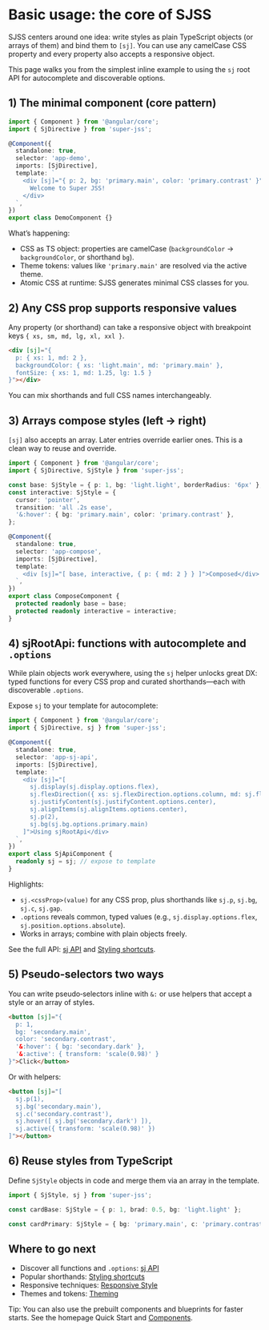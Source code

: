 # Basic usage: the core of SJSS

SJSS centers around one idea: write styles as plain TypeScript objects (or arrays of them) and bind them to `[sj]`. You can use any camelCase CSS property and every property also accepts a responsive object.

This page walks you from the simplest inline example to using the `sj` root API for autocomplete and discoverable options.

## 1) The minimal component (core pattern)

```ts
import { Component } from '@angular/core';
import { SjDirective } from 'super-jss';

@Component({
  standalone: true,
  selector: 'app-demo',
  imports: [SjDirective],
  template: `
    <div [sj]="{ p: 2, bg: 'primary.main', color: 'primary.contrast' }">
      Welcome to Super JSS!
    </div>
  `,
})
export class DemoComponent {}
```

What’s happening:

- CSS as TS object: properties are camelCase (`backgroundColor` → `backgroundColor`, or shorthand `bg`).
- Theme tokens: values like `'primary.main'` are resolved via the active theme.
- Atomic CSS at runtime: SJSS generates minimal CSS classes for you.


## 2) Any CSS prop supports responsive values

Any property (or shorthand) can take a responsive object with breakpoint keys `{ xs, sm, md, lg, xl, xxl }`.

```html
<div [sj]="{
  p: { xs: 1, md: 2 },
  backgroundColor: { xs: 'light.main', md: 'primary.main' },
  fontSize: { xs: 1, md: 1.25, lg: 1.5 }
}"></div>
```

You can mix shorthands and full CSS names interchangeably.

## 3) Arrays compose styles (left → right)

`[sj]` also accepts an array. Later entries override earlier ones. This is a clean way to reuse and override.

```ts
import { Component } from '@angular/core';
import { SjDirective, SjStyle } from 'super-jss';

const base: SjStyle = { p: 1, bg: 'light.light', borderRadius: '6px' };
const interactive: SjStyle = {
  cursor: 'pointer',
  transition: 'all .2s ease',
  '&:hover': { bg: 'primary.main', color: 'primary.contrast' },
};

@Component({
  standalone: true,
  selector: 'app-compose',
  imports: [SjDirective],
  template: `
    <div [sj]="[ base, interactive, { p: { md: 2 } } ]">Composed</div>
  `,
})
export class ComposeComponent {
  protected readonly base = base;
  protected readonly interactive = interactive;
}
```

## 4) sjRootApi: functions with autocomplete and `.options`

While plain objects work everywhere, using the `sj` helper unlocks great DX: typed functions for every CSS prop and curated shorthands—each with discoverable `.options`.

Expose `sj` to your template for autocomplete:

```ts
import { Component } from '@angular/core';
import { SjDirective, sj } from 'super-jss';

@Component({
  standalone: true,
  selector: 'app-sj-api',
  imports: [SjDirective],
  template: `
    <div [sj]="[
      sj.display(sj.display.options.flex),
      sj.flexDirection({ xs: sj.flexDirection.options.column, md: sj.flexDirection.options.row }),
      sj.justifyContent(sj.justifyContent.options.center),
      sj.alignItems(sj.alignItems.options.center),
      sj.p(2),
      sj.bg(sj.bg.options.primary.main)
    ]">Using sjRootApi</div>
  `,
})
export class SjApiComponent {
  readonly sj = sj; // expose to template
}
```

Highlights:

- `sj.<cssProp>(value)` for any CSS prop, plus shorthands like `sj.p`, `sj.bg`, `sj.c`, `sj.gap`.
- `.options` reveals common, typed values (e.g., `sj.display.options.flex`, `sj.position.options.absolute`).
- Works in arrays; combine with plain objects freely.

See the full API: [sj API](sj-api.md) and [Styling shortcuts](styling-shortcuts.md).

## 5) Pseudo‑selectors two ways

You can write pseudo‑selectors inline with `&:` or use helpers that accept a style or an array of styles.

```html
<button [sj]="{
  p: 1,
  bg: 'secondary.main',
  color: 'secondary.contrast',
  '&:hover': { bg: 'secondary.dark' },
  '&:active': { transform: 'scale(0.98)' }
}">Click</button>
```

Or with helpers:

```html
<button [sj]="[
  sj.p(1),
  sj.bg('secondary.main'),
  sj.c('secondary.contrast'),
  sj.hover([ sj.bg('secondary.dark') ]),
  sj.active({ transform: 'scale(0.98)' })
]"></button>
```

## 6) Reuse styles from TypeScript

Define `SjStyle` objects in code and merge them via an array in the template.

```ts
import { SjStyle, sj } from 'super-jss';

const cardBase: SjStyle = { p: 1, brad: 0.5, bg: 'light.light' };

const cardPrimary: SjStyle = { bg: 'primary.main', c: 'primary.contrast' };
```

## Where to go next

- Discover all functions and `.options`: [sj API](sj-api.md)
- Popular shorthands: [Styling shortcuts](styling-shortcuts.md)
- Responsive techniques: [Responsive Style](responsive-style.md)
- Themes and tokens: [Theming](theming.md)

Tip: You can also use the prebuilt components and blueprints for faster starts. See the homepage Quick Start and [Components](components/_index.md).
